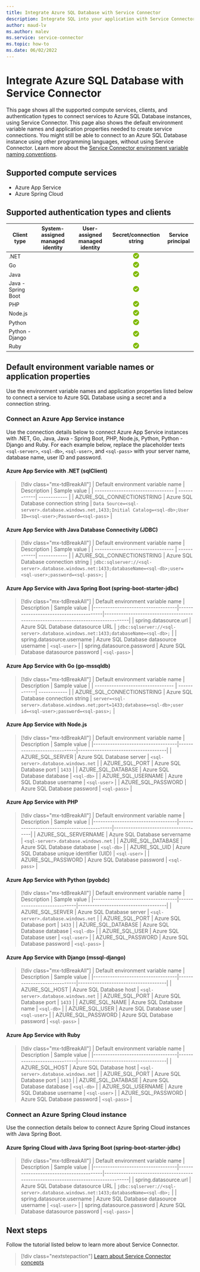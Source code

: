 ```yaml
---
title: Integrate Azure SQL Database with Service Connector
description: Integrate SQL into your application with Service Connector
author: maud-lv
ms.author: malev
ms.service: service-connector
ms.topic: how-to
ms.date: 06/02/2022
---
```


# Integrate Azure SQL Database with Service Connector

This page shows all the supported compute services, clients, and authentication types to connect services to Azure SQL Database instances, using Service Connector. This page also shows the default environment variable names and application properties needed to create service connections. You might still be able to connect to an Azure SQL Database instance using other programming languages, without using Service Connector. Learn more about the [Service Connector environment variable naming conventions](concept-service-connector-internals.md).

## Supported compute services

- Azure App Service
- Azure Spring Cloud

## Supported authentication types and clients

| Client type        | System-assigned managed identity | User-assigned managed identity |       Secret/connection string       | Service principal |
|--------------------|:--------------------------------:|:------------------------------:|:------------------------------------:|:-----------------:|
| .NET               |                                  |                                | ![yes icon](./media/green-check.png) |                   |
| Go                 |                                  |                                | ![yes icon](./media/green-check.png) |                   |
| Java               |                                  |                                | ![yes icon](./media/green-check.png) |                   |
| Java - Spring Boot |                                  |                                | ![yes icon](./media/green-check.png) |                   |
| PHP                |                                  |                                | ![yes icon](./media/green-check.png) |                   |
| Node.js            |                                  |                                | ![yes icon](./media/green-check.png) |                   |
| Python             |                                  |                                | ![yes icon](./media/green-check.png) |                   |
| Python - Django    |                                  |                                | ![yes icon](./media/green-check.png) |                   |
| Ruby               |                                  |                                | ![yes icon](./media/green-check.png) |                   |

## Default environment variable names or application properties

Use the environment variable names and application properties listed below to connect a service to Azure SQL Database using a secret and a connection string.

### Connect an Azure App Service instance

Use the connection details below to connect Azure App Service instances with .NET, Go, Java, Java - Spring Boot, PHP, Node.js, Python, Python - Django and Ruby. For each example below, replace the placeholder texts `<sql-server>`, `<sql-db>`, `<sql-user>`, and `<sql-pass>` with your server name, database name, user ID and password.

#### Azure App Service with .NET (sqlClient)

> [!div class="mx-tdBreakAll"]
> | Default environment variable name | Description | Sample value |
> | --------------------------------- | ------------| ------------ |
> | AZURE_SQL_CONNECTIONSTRING | Azure SQL Database connection string | `Data Source=<sql-server>.database.windows.net,1433;Initial Catalog=<sql-db>;User ID=<sql-user>;Password=<sql-pass>` |

#### Azure App Service with Java Database Connectivity (JDBC)

> [!div class="mx-tdBreakAll"]
> | Default environment variable name | Description | Sample value |
> | --------------------------------- | ------------| ------------ |
> | AZURE_SQL_CONNECTIONSTRING | Azure SQL Database connection string | `jdbc:sqlserver://<sql-server>.database.windows.net:1433;databaseName=<sql-db>;user=<sql-user>;password=<sql-pass>;` |

#### Azure App Service with Java Spring Boot (spring-boot-starter-jdbc)

> [!div class="mx-tdBreakAll"]
> | Default environment variable name | Description                            | Sample value                                                                     |
> |-----------------------------------|----------------------------------------|----------------------------------------------------------------------------------|
> | spring.datasource.url             | Azure SQL Database datasource URL      | `jdbc:sqlserver://<sql-server>.database.windows.net:1433;databaseName=<sql-db>;` |
> | spring.datasource.username        | Azure SQL Database datasource username | `<sql-user>`                                                                     |
> | spring.datasource.password        | Azure SQL Database datasource password | `<sql-pass>`                                                                     |

#### Azure App Service with Go (go-mssqldb)

> [!div class="mx-tdBreakAll"]
> | Default environment variable name | Description | Sample value |
> | --------------------------------- | ------------| ------------ |
> | AZURE_SQL_CONNECTIONSTRING        | Azure SQL Database connection string | `server=<sql-server>.database.windows.net;port=1433;database=<sql-db>;user id=<sql-user>;password=<sql-pass>;` |

#### Azure App Service with Node.js

> [!div class="mx-tdBreakAll"]
> | Default environment variable name | Description                 | Sample value                        |
> |-----------------------------------|-----------------------------|-------------------------------------|
> | AZURE_SQL_SERVER                  | Azure SQL Database server   | `<sql-server>.database.windows.net` |
> | AZURE_SQL_PORT                    | Azure SQL Database port     | `1433`                              |
> | AZURE_SQL_DATABASE                | Azure SQL Database database | `<sql-db>`                          |
> | AZURE_SQL_USERNAME                | Azure SQL Database username | `<sql-user>`                        |
> | AZURE_SQL_PASSWORD                | Azure SQL Database password | `<sql-pass>`                        |

#### Azure App Service with PHP

> [!div class="mx-tdBreakAll"]
> | Default environment variable name | Description                                | Sample value                        |
> |-----------------------------------|--------------------------------------------|-------------------------------------|
> | AZURE_SQL_SERVERNAME              | Azure SQL Database servername              | `<sql-server>.database.windows.net` |
> | AZURE_SQL_DATABASE                | Azure SQL Database database                | `<sql-db>`                          |
> | AZURE_SQL_UID                     | Azure SQL Database unique identifier (UID) | `<sql-user>`                        |
> | AZURE_SQL_PASSWORD                | Azure SQL Database password                | `<sql-pass>`                        |

#### Azure App Service with Python (pyobdc)

> [!div class="mx-tdBreakAll"]
> | Default environment variable name | Description                 | Sample value                        |
> |-----------------------------------|-----------------------------|-------------------------------------|
> | AZURE_SQL_SERVER                  | Azure SQL Database server   | `<sql-server>.database.windows.net` |
> | AZURE_SQL_PORT                    | Azure SQL Database port     | `1433`                              |
> | AZURE_SQL_DATABASE                | Azure SQL Database database | `<sql-db>`                          |
> | AZURE_SQL_USER                    | Azure SQL Database user     | `<sql-user>`                        |
> | AZURE_SQL_PASSWORD                | Azure SQL Database password | `<sql-pass>`                        |

#### Azure App Service with Django (mssql-django)

> [!div class="mx-tdBreakAll"]
> | Default environment variable name | Description                 | Sample value                        |
> |-----------------------------------|-----------------------------|-------------------------------------|
> | AZURE_SQL_HOST                    | Azure SQL Database host     | `<sql-server>.database.windows.net` |
> | AZURE_SQL_PORT                    | Azure SQL Database port     | `1433`                              |
> | AZURE_SQL_NAME                    | Azure SQL Database name     | `<sql-db>`                          |
> | AZURE_SQL_USER                    | Azure SQL Database user     | `<sql-user>`                        |
> | AZURE_SQL_PASSWORD                | Azure SQL Database password | `<sql-pass>`                        |

#### Azure App Service with Ruby

> [!div class="mx-tdBreakAll"]
> | Default environment variable name | Description                 | Sample value                        |
> |-----------------------------------|-----------------------------|-------------------------------------|
> | AZURE_SQL_HOST                    | Azure SQL Database host     | `<sql-server>.database.windows.net` |
> | AZURE_SQL_PORT                    | Azure SQL Database port     | `1433`                              |
> | AZURE_SQL_DATABASE                | Azure SQL Database database | `<sql-db>`                          |
> | AZURE_SQL_USERNAME                | Azure SQL Database username | `<sql-user>`                        |
> | AZURE_SQL_PASSWORD                | Azure SQL Database password | `<sql-pass>`                        |

### Connect an Azure Spring Cloud instance

Use the connection details below to connect Azure Spring Cloud instances with Java Spring Boot.

#### Azure Spring Cloud with Java Spring Boot (spring-boot-starter-jdbc)

> [!div class="mx-tdBreakAll"]
> | Default environment variable name | Description                            | Sample value                                                                     |
> |-----------------------------------|----------------------------------------|----------------------------------------------------------------------------------|
> | spring.datasource.url             | Azure SQL Database datasource URL      | `jdbc:sqlserver://<sql-server>.database.windows.net:1433;databaseName=<sql-db>;` |
> | spring.datasource.username        | Azure SQL Database datasource username | `<sql-user>`                                                                     |
> | spring.datasource.password        | Azure SQL Database datasource password | `<sql-pass>`                                                                     |

## Next steps

Follow the tutorial listed below to learn more about Service Connector.

> [!div class="nextstepaction"]
> [Learn about Service Connector concepts](./concept-service-connector-internals.md)

